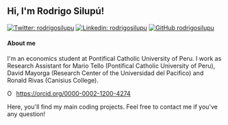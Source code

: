 
<h2> Hi, I'm Rodrigo Silupú!</h2>

[![Twitter: rodrigosilupu](https://img.shields.io/twitter/follow/rodrigosilupu?style=social)](https://twitter.com/PenarandaSilupu)
[![Linkedin: rodrigosilupu](https://img.shields.io/badge/-rodrigosilupu-blue?style=flat-square&logo=Linkedin&logoColor=white&link=https://www.linkedin.com/in/silupurodrigo/)](https://www.linkedin.com/in/silupurodrigo/)
[![GitHub rodrigosilupu](https://img.shields.io/github/followers/rodrigosilupu?label=follow&style=social)](https://github.com/rodrigosilupu)



#### About me 
I'm an economics student at Pontifical Catholic University of Peru. I work as Research Assistant for Mario Tello (Pontifical Catholic University of Peru), David Mayorga (Research Center of the Universidad del Pacifico) and Ronald Rivas (Canisius College).
<div itemscope itemtype="https://schema.org/Person"><a itemprop="sameAs" content="https://orcid.org/0000-0002-1200-4274" href="https://orcid.org/0000-0002-1200-4274" target="orcid.widget" rel="me noopener noreferrer" style="vertical-align:top;"><img src="https://orcid.org/sites/default/files/images/orcid_16x16.png" style="width:1em;margin-right:.5em;" alt="ORCID iD icon">https://orcid.org/0000-0002-1200-4274</a></div>
 
Here, you'll find my main coding projects. Feel free to contact me if you've any question!
  

